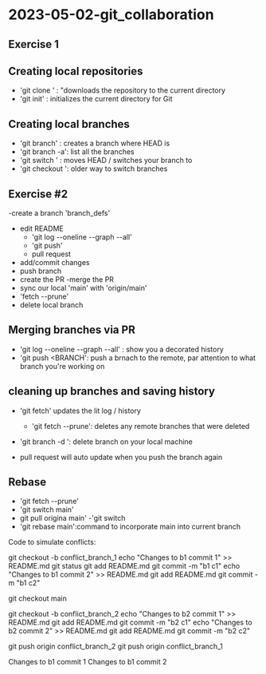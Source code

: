 # 2023-05-02-git_collaboration

## Exercise 1

## Creating local repositories
- 'git clone <URL>' : "downloads the repository to the current directory
- 'git init' : initializes the current directory for Git

## Creating local branches

- 'git branch<name>' : creates a branch where HEAD is
- 'git branch -a':  list all the branches
- 'git switch <NAME>' : moves HEAD / switches your branch to <NAME>
- 'git checkout <NAME>': older way to switch branches

## Exercise #2
-create a branch 'branch_defs'
- edit README
    - 'git log --oneline --graph --all'
    - 'git push'
    - pull request
- add/commit changes
- push branch
- create the PR
-merge the PR
- sync our local 'main' with 'origin/main'
- 'fetch --prune'
- delete local branch

## Merging branches via PR

- 'git log --oneline --graph --all' : show you a decorated history
- 'git push  <REMOTE> <BRANCH': push a brnach to the remote, par attention to what branch you're working on

## cleaning up branches and saving history

- 'git fetch' updates the lit log / history
    - 'git fetch --prune': deletes any remote branches that were deleted
- 'git branch -d <NAME>': delete branch on your local machine

- pull request will auto update when you push the branch again

## Rebase

- 'git fetch --prune'
- 'git switch main'
- git pull origina main'
-'git switch <BRANCH>
- 'git rebase main':command to incorporate main into current branch

Code to simulate conflicts:

git checkout -b conflict_branch_1
echo "Changes to b1 commit 1" >> README.md
git status
git add README.md
git commit -m "b1 c1"
echo "Changes to b1 commit 2" >> README.md
git add README.md
git commit -m "b1 c2"

git checkout main

git checkout -b conflict_branch_2
echo "Changes to b2 commit 1" >> README.md
git add README.md
git commit -m "b2 c1"
echo "Changes to b2 commit 2" >> README.md
git add README.md
git commit -m "b2 c2"

git push origin conflict_branch_2
git push origin conflict_branch_1










Changes to b1 commit 1
Changes to b1 commit 2
